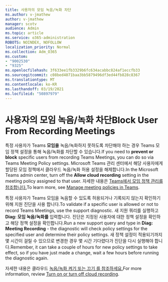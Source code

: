 ```yaml
---
title: 사용자의 모임 녹음/녹화 차단
ms.author: v-jmathew
author: v-jmathew
manager: scotv
audience: Admin
ms.topic: article
ms.service: o365-administration
ROBOTS: NOINDEX, NOFOLLOW
localization_priority: Normal
ms.collection: Adm_O365
ms.custom:
- "9002530"
- "9325"
ms.openlocfilehash: 3f633ee1fb3329b6fc634acabbc824af1eccfb33
ms.sourcegitcommit: c08bed4071baa3bb5879496df3ed44fb828c8367
ms.translationtype: MT
ms.contentlocale: ko-KR
ms.lasthandoff: 03/19/2021
ms.locfileid: "50897979"
---
```

# <a name="block-user-from-recording-meetings"></a><span data-ttu-id="7e32a-102">사용자의 모임 녹음/녹화 차단</span><span class="sxs-lookup"><span data-stu-id="7e32a-102">Block User From Recording Meetings</span></span>

<span data-ttu-id="7e32a-103">특정 사용자가 Teams **모임을** 녹음/녹화하지 못하도록 차단해야 하는 경우 Teams 모임 정책 설정을 통해 녹음/녹화를 차단할 수 있습니다.</span><span class="sxs-lookup"><span data-stu-id="7e32a-103">If you need to **prevent or block** specific users from recording Teams Meetings, you can do so via Teams Meeting Policy settings.</span></span> <span data-ttu-id="7e32a-104">Microsoft Teams 관리 센터에서 해당  사용자에게 할당된 모임 정책에서 클라우드 녹음/녹화 허용 설정을 해제합니다.</span><span class="sxs-lookup"><span data-stu-id="7e32a-104">In the Microsoft Teams admin center, turn off the **Allow cloud recording** setting in the meeting policy assigned to that user.</span></span> <span data-ttu-id="7e32a-105">자세한 내용은 [Teams에서 모임 정책 관리를 참조합니다.](https://docs.microsoft.com/microsoftteams/meeting-policies-in-teams#allow-cloud-recording)</span><span class="sxs-lookup"><span data-stu-id="7e32a-105">To learn more, see [Manage meeting policies in Teams](https://docs.microsoft.com/microsoftteams/meeting-policies-in-teams#allow-cloud-recording).</span></span>

<span data-ttu-id="7e32a-106">특정 사용자가 Teams 모임을 녹음할 수 있도록 허용되거나 기록되지 않는지 확인하기 위해 지원 진단을 사용 합니다.</span><span class="sxs-lookup"><span data-stu-id="7e32a-106">To validate if a specific user is allowed or not to record Teams Meetings, use the support diagnostic.</span></span> <span data-ttu-id="7e32a-107">새 지원 쿼리를 실행하고 **Diag: 모임 녹음/녹화를** 입력합니다. 진단은 지정된 사용자에 대한 정책 설정을 확인하고 해당 정책 설정을 확인합니다.</span><span class="sxs-lookup"><span data-stu-id="7e32a-107">Run a new support query and type in **Diag: Meeting Recording** - the diagnostic will check policy settings for the specified user and determine their policy settings.</span></span> <span data-ttu-id="7e32a-108">새 정책 설정이 적용되기까지 몇 시간이 걸릴 수 있으므로 변경한 경우 몇 시간 기다렸다가 진단을 다시 실행해야 합니다.</span><span class="sxs-lookup"><span data-stu-id="7e32a-108">Remember, it can take a couple of hours for new policy settings to take effect, so if you have just made a change, wait a few hours before running the diagnostic again.</span></span>

<span data-ttu-id="7e32a-109">자세한 내용은 클라우드 [녹음/녹화 켜기 또는 끄기 를 참조하세요.](https://docs.microsoft.com/microsoftteams/cloud-recording#turn-on-or-turn-off-cloud-recording)</span><span class="sxs-lookup"><span data-stu-id="7e32a-109">For more information, review [Turn on or turn off cloud recording](https://docs.microsoft.com/microsoftteams/cloud-recording#turn-on-or-turn-off-cloud-recording).</span></span>
